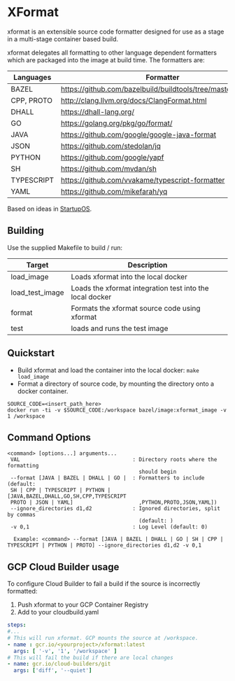 # XFormat
xformat is an extensible source code formatter designed for use as a stage in a multi-stage container
based build.

xformat delegates all formatting to other language dependent formatters which are packaged into the
image at build time. The formatters are:

| **Languages** | **Formatter** |
|-----------|-----------|
| BAZEL | https://github.com/bazelbuild/buildtools/tree/master/buildifier
| CPP, PROTO | http://clang.llvm.org/docs/ClangFormat.html
| DHALL | https://dhall-lang.org/
| GO | https://golang.org/pkg/go/format/
| JAVA | https://github.com/google/google-java-format
| JSON | https://github.com/stedolan/jq
| PYTHON | https://github.com/google/yapf 
| SH | https://github.com/mvdan/sh
| TYPESCRIPT | https://github.com/vvakame/typescript-formatter
| YAML | https://github.com/mikefarah/yq

Based on ideas in [StartupOS](https://github.com/google/startup-os).

## Building
Use the supplied Makefile to build / run:

| Target         | Description |
|----------------|----------------------------------------------------------|
|load_image      | Loads xformat into the local docker                      |
|load_test_image | Loads the xformat integration test into the local docker |
|format          | Formats the xformat source code using xformat            |
|test            | loads and runs the test image                            |

## Quickstart
* Build xformat and load the container into the local docker: 
```make load_image```
* Format a directory of source code, by mounting the directory onto a docker container. 
```
SOURCE_CODE=<insert_path_here>
docker run -ti -v $SOURCE_CODE:/workspace bazel/image:xformat_image -v 1 /workspace
```


## Command Options
```
<command> [options...] arguments...
 VAL                                    : Directory roots where the formatting
                                          should begin
 --format [JAVA | BAZEL | DHALL | GO |  : Formatters to include (default:
 SH | CPP | TYPESCRIPT | PYTHON |         [JAVA,BAZEL,DHALL,GO,SH,CPP,TYPESCRIPT
 PROTO | JSON | YAML]                     ,PYTHON,PROTO,JSON,YAML])
 --ignore_directories d1,d2             : Ignored directories, split by commas
                                          (default: )
 -v 0,1                                 : Log Level (default: 0)

  Example: <command> --format [JAVA | BAZEL | DHALL | GO | SH | CPP | TYPESCRIPT | PYTHON | PROTO] --ignore_directories d1,d2 -v 0,1

```

## GCP Cloud Builder usage
To configure Cloud Builder to fail a build if the source is incorrectly formatted:
1. Push xformat to your GCP Container Registry
1. Add to your cloudbuild.yaml
```yaml
steps:
#...
# This will run xformat. GCP mounts the source at /workspace.
- name : gcr.io/<yourproject>/xformat:latest  
  args: [ '-v', '1', '/workspace' ]
# This will fail the build if there are local changes
- name: gcr.io/cloud-builders/git
  args: ['diff', '--quiet']
```
